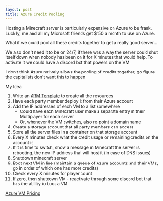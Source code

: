 ```yaml
---
layout: post
title: Azure Credit Pooling
---
```


Hosting a Minecraft server is particularly expensive on Azure to be frank. Luckily, me and all my Microsoft friends get $150 a month to use on Azure.

What if we could pool all these credits together to get a really good server...

We also don't need it to be on 24/7, if there was a way the server could shut itself down when nobody has been on it for X minutes that would help. To activate it we could have a discord bot that powers on the VM.

I don't think Azure natively allows the pooling of credits together, go figure the capitalists don't want this to happen

My Idea

1. Write an [ARM Template](https://docs.microsoft.com/en-us/azure/azure-resource-manager/templates/) to create all the resources
1. Have each party member deploy it from their Azure account
1. Add the IP addresses of each VM to a list somewhere
   - Could have each Minecraft user make a separate entry in their Multiplayer for each server
   - Or, whenever the VM switches, also re-point a domain name
1. Create a storage account that all party members can access
1. Store all the server files in a container on that storage account
1. Every X minutes check what the credit usage or remaining credits on the account is
1. If it is time to switch, show a message in Minecraft the server is rebooting, the new IP address that will host it (in case of DNS issues)
1. Shutdown minecraft server
1. Boot next VM in line (maintain a queue of Azure accounts and their VMs, go in order of which one has more credits)
1. Check every X minutes for player count
1. If zero, then shutdown VM - reactivate through some discord bot that has the ability to boot a VM

[Azure VM Pricing](https://azure.microsoft.com/en-us/pricing/details/virtual-machines/windows/#pricing)
